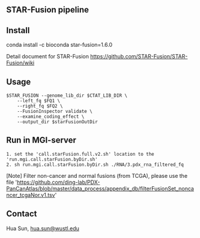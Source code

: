 
STAR-Fusion pipeline
---------------------


Install
---------
conda install -c bioconda star-fusion=1.6.0

Detail document for STAR-Fusion 
https://github.com/STAR-Fusion/STAR-Fusion/wiki


Usage
--------

```
$STAR_FUSION --genome_lib_dir $CTAT_LIB_DIR \
	--left_fq $FQ1 \
	--right_fq $FQ2 \
	--FusionInspector validate \
	--examine_coding_effect \
	--output_dir $starFusionOutDir
```

Run in MGI-server
--------

```
1. set the 'call.starFusion.full.v2.sh' location to the 'run.mgi.call.starFusion.byDir.sh'
2. sh run.mgi.call.starFusion.byDir.sh ./RNA/3.pdx_rna_filtered_fq
```

[Note] Filter non-cancer and normal fusions (from TCGA), please use the file 'https://github.com/ding-lab/PDX-PanCanAtlas/blob/master/data_process/appendix_db/filterFusionSet_noncancer_tcgaNor.v1.tsv'



Contact
-------------
Hua Sun, <hua.sun@wustl.edu>


